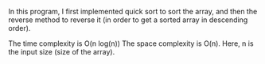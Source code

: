 In this program, I first implemented quick sort to sort the array, and then the reverse method to reverse it (in order to get a sorted array in descending order).

The time complexity is O(n log(n))
The space complexity is O(n).
Here, n is the input size (size of the array).
